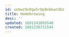 ```yaml
---
id: uebwz9x0gw5rbp8vbkwn3bz
title: Homebrewing
desc: ''
updated: 1691241095540
created: 1691236731544
---
```

